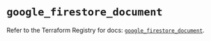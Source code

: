 # `google_firestore_document`

Refer to the Terraform Registry for docs: [`google_firestore_document`](https://registry.terraform.io/providers/hashicorp/google-beta/6.9.0/docs/resources/google_firestore_document).
